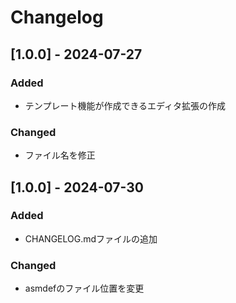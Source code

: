 # Changelog

## [1.0.0] - 2024-07-27
### Added
- テンプレート機能が作成できるエディタ拡張の作成

### Changed
- ファイル名を修正

## [1.0.0] - 2024-07-30
### Added
- CHANGELOG.mdファイルの追加

### Changed
- asmdefのファイル位置を変更